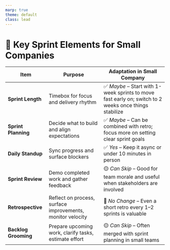 ```yaml
---
marp: true
theme: default
class: lead
---
```


# 🧭 Key Sprint Elements for Small Companies

| Item                  | Purpose                                                | Adaptation in Small Company           |
|-----------------------|--------------------------------------------------------|---------------------------------------|
| **Sprint Length**     | Timebox for focus and delivery rhythm                  | ✅ *Maybe* – Start with 1-week sprints to move fast early on; switch to 2 weeks once things stabilize |
| **Sprint Planning**   | Decide what to build and align expectations            | ✅ *Maybe* – Can be combined with retro; focus more on setting clear sprint goals |
| **Daily Standup**     | Sync progress and surface blockers                     | ✅ *Yes* – Keep it async or under 10 minutes in person |
| **Sprint Review**     | Demo completed work and gather feedback                | 🟡 *Can Skip* – Good for team morale and useful when stakeholders are involved |
| **Retrospective**     | Reflect on process, surface improvements, monitor velocity | 🚫 *No Change* – Even a short retro every 1–2 sprints is valuable |
| **Backlog Grooming**  | Prepare upcoming work, clarify tasks, estimate effort  | 🟡 *Can Skip* – Often merged with sprint planning in small teams |
